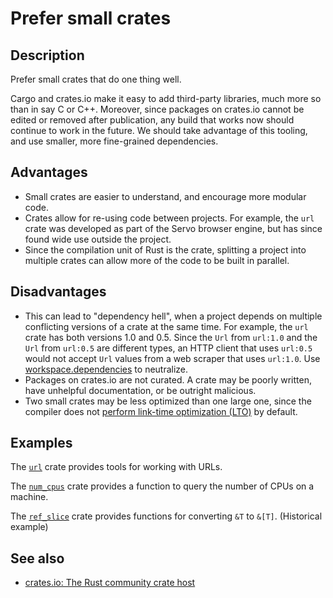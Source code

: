 # Prefer small crates

## Description

Prefer small crates that do one thing well.

Cargo and crates.io make it easy to add third-party libraries, much more so than
in say C or C++. Moreover, since packages on crates.io cannot be edited or
removed after publication, any build that works now should continue to work in
the future. We should take advantage of this tooling, and use smaller, more
fine-grained dependencies.

## Advantages

- Small crates are easier to understand, and encourage more modular code.
- Crates allow for re-using code between projects. For example, the `url` crate
  was developed as part of the Servo browser engine, but has since found wide
  use outside the project.
- Since the compilation unit of Rust is the crate, splitting a project into
  multiple crates can allow more of the code to be built in parallel.

## Disadvantages

- This can lead to "dependency hell", when a project depends on multiple
  conflicting versions of a crate at the same time. For example, the `url` crate
  has both versions 1.0 and 0.5. Since the `Url` from `url:1.0` and the `Url`
  from `url:0.5` are different types, an HTTP client that uses `url:0.5` would
  not accept `Url` values from a web scraper that uses `url:1.0`.
  Use [workspace.dependencies](https://doc.rust-lang.org/cargo/reference/workspaces.html#the-dependencies-table) to neutralize.
- Packages on crates.io are not curated. A crate may be poorly written, have
  unhelpful documentation, or be outright malicious.
- Two small crates may be less optimized than one large one, since the compiler
  does not [perform link-time optimization (LTO)](https://doc.rust-lang.org/cargo/reference/profiles.html#lto) by default.

## Examples

The [`url`](https://crates.io/crates/url) crate provides tools for working with
URLs.

The [`num_cpus`](https://crates.io/crates/num_cpus) crate provides a function to
query the number of CPUs on a machine.

The [`ref_slice`](https://crates.io/crates/ref_slice) crate provides functions
for converting `&T` to `&[T]`. (Historical example)

## See also

- [crates.io: The Rust community crate host](https://crates.io/)
